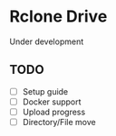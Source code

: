 # Rclone Drive

Under development

## TODO

- [ ] Setup guide
- [ ] Docker support
- [ ] Upload progress
- [ ] Directory/File move